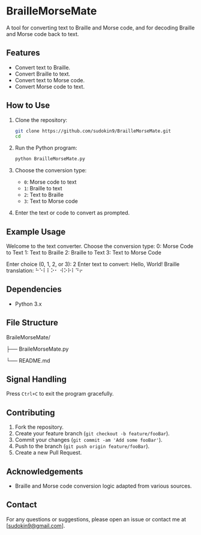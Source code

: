 # BrailleMorseMate

A tool for converting text to Braille and Morse code, and for decoding Braille and Morse code back to text.

## Features

- Convert text to Braille.
- Convert Braille to text.
- Convert text to Morse code.
- Convert Morse code to text.

## How to Use

1. Clone the repository:
    ```sh
    git clone https://github.com/sudokin9/BrailleMorseMate.git
    cd 
    ```

2. Run the Python program:
    ```sh
    python BrailleMorseMate.py
    ```

3. Choose the conversion type:
    - `0`: Morse code to text
    - `1`: Braille to text
    - `2`: Text to Braille
    - `3`: Text to Morse code

4. Enter the text or code to convert as prompted.

## Example Usage

Welcome to the text converter. Choose the conversion type:
0: Morse Code to Text
1: Text to Braille
2: Braille to Text
3: Text to Morse Code

Enter choice (0, 1, 2, or 3): 2
Enter text to convert:
Hello, World!
Braille translation: ⠓⠑⠇⠇⠕⠂ ⠺⠕⠗⠇⠙⠖


## Dependencies

- Python 3.x

## File Structure

BraileMorseMate/

├── BraileMorseMate.py

└── README.md


## Signal Handling

Press `Ctrl+C` to exit the program gracefully.

## Contributing

1. Fork the repository.
2. Create your feature branch (`git checkout -b feature/fooBar`).
3. Commit your changes (`git commit -am 'Add some fooBar'`).
4. Push to the branch (`git push origin feature/fooBar`).
5. Create a new Pull Request.

## Acknowledgements

- Braille and Morse code conversion logic adapted from various sources.

## Contact

For any questions or suggestions, please open an issue or contact me at [sudokin9@gmail.com].

